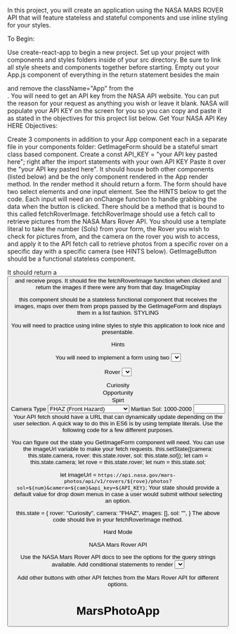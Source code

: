 In this project, you will create an application using the NASA MARS ROVER API that will feature stateless and stateful components and use inline styling for your styles.


To Begin:  

Use create-react-app to begin a new project.
Set up your project with components and styles folders inside of your src directory.
Be sure to link all style sheets and components together before starting.
Empty out your App.js component of everything in the return statement besides the main <div className="App"> and remove the className="App" from the <div>.
You will need to get an API key from the NASA API website.
You can put the reason for your request as anything you wish or leave it blank.
NASA will populate your API KEY on the screen for you so you can copy and paste it as stated in the objectives for this project list below.
Get Your NASA API Key HERE
Objectives:  

Create 3 components in addition to your App component each in a separate file in your components folder:
GetImageForm should be a stateful smart class based component.
Create a const API_KEY = "your API key pasted here"; right after the import statements with your own API KEY Paste it over the "your API key pasted here".
It should house both other components (listed below) and be the only component rendered in the App render method.
In the render method it should return a form. The form should have two select elements and one input element. See the HINTS below to get the code.
Each input will need an onChange function to handle grabbing the data when the button is clicked.
There should be a method that is bound to this called fetchRoverImage.
fetchRoverImage should use a fetch call to retrieve pictures from the NASA Mars Rover API.
You should use a template literal to take the number (Sols) from your form, the Rover you wish to check for pictures from, and the camera on the rover you wish to access, and apply it to the API fetch call to retrieve photos from a specific rover on a specific day with a specific camera (see HINTS below).
GetImageButton should be a functional stateless component.

It should return a <button> and receive props. It should fire the fetchRoverImage function when clicked and return the images if there were any from that day.
ImageDisplay

this component should be a stateless functional component that receives the images, maps over them from props passed by the GetImageForm and displays them in a list fashion.
STYLING  

You will need to practice using inline styles to style this application to look nice and presentable.

Hints  

You will need to implement a form using two <select> inputs. Here is a sample for one. You will need to wire the state and onChange method to get it up and running for both.

<label htmlFor="rover">Rover</label>
<select onChange={this.handleRover} id="rover" value={this.state.value}>
  <option value="Curiosity">Curiosity</option>
  <option value="Opportunity">Opportunity</option>
  <option value="Spirit">Spirt</option>
</select>
<label htmlFor="camera">Camera Type</label>
<select onChange={this.handleCamera} id="rover" value={this.state.value}>
  <option value="fhaz">FHAZ (Front Hazard)</option>
  <option value="rhaz">RHAZ (Rear Hazard)</option>
  <option value="navcam">NAVCAM (Navigation Cam)</option>
</select>
<label htmlFor="sol">Martian Sol: 1000-2000</label>
<input type="number" onChange={this.handleSol} max="2000" min="1000" value={this.state.value}/>
Your API fetch should have a URL that can dynamically update depending on the user selection. A quick way to do this in ES6 is by using template literals. Use the following code for a few different purposes.

You can figure out the state you GetImageForm component will need.
You can use the imageUrl variable to make your fetch requests.
this.setState({camera: this.state.camera, rover: this.state.rover, sol: this.state.sol});
let cam = this.state.camera;
let rove = this.state.rover;
let num = this.state.sol;

let imageUrl = `https://api.nasa.gov/mars-photos/api/v1/rovers/${rove}/photos?sol=${num}&camera=${cam}&api_key=${API_KEY}`;
Your state should provide a default value for drop down menus in case a user would submit without selecting an option.

this.state = {
  rover: "Curiosity",
  camera: "FHAZ",
  images: [],
  sol: "",
}
The above code should live in your fetchRoverImage method.

Hard Mode  

NASA Mars Rover API

Use the NASA Mars Rover API docs to see the options for the query strings available. Add conditional statements to render <select> tags with the cameras available to the Rover that was chosen by the user.

Add other buttons with other API fetches from the Mars Rover API for different options.
# MarsPhotoApp

